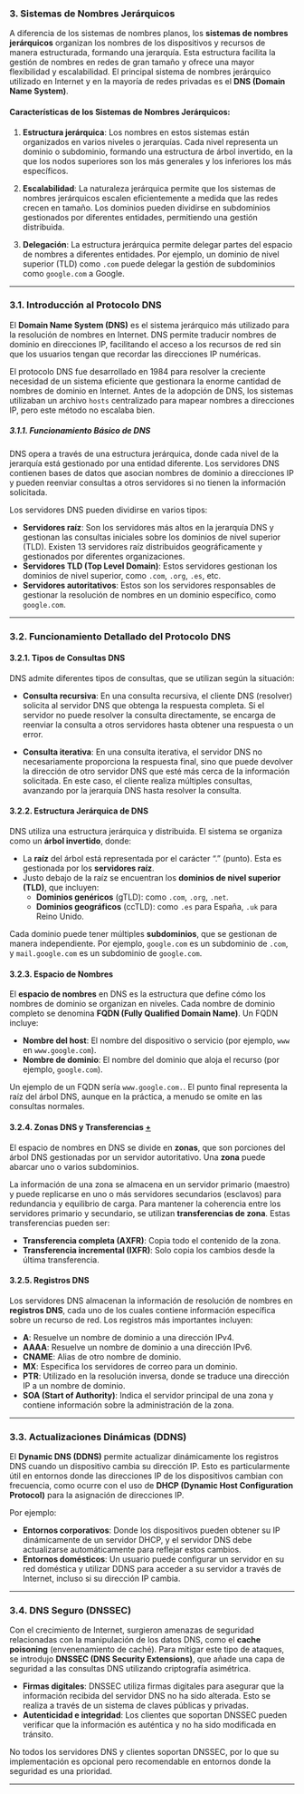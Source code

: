 ### **3. Sistemas de Nombres Jerárquicos**

A diferencia de los sistemas de nombres planos, los **sistemas de nombres jerárquicos** organizan los nombres de los dispositivos y recursos de manera estructurada, formando una jerarquía. Esta estructura facilita la gestión de nombres en redes de gran tamaño y ofrece una mayor flexibilidad y escalabilidad. El principal sistema de nombres jerárquico utilizado en Internet y en la mayoría de redes privadas es el **DNS (Domain Name System)**.

#### Características de los Sistemas de Nombres Jerárquicos:

1. **Estructura jerárquica**: Los nombres en estos sistemas están organizados en varios niveles o jerarquías. Cada nivel representa un dominio o subdominio, formando una estructura de árbol invertido, en la que los nodos superiores son los más generales y los inferiores los más específicos.
   
2. **Escalabilidad**: La naturaleza jerárquica permite que los sistemas de nombres jerárquicos escalen eficientemente a medida que las redes crecen en tamaño. Los dominios pueden dividirse en subdominios gestionados por diferentes entidades, permitiendo una gestión distribuida.

3. **Delegación**: La estructura jerárquica permite delegar partes del espacio de nombres a diferentes entidades. Por ejemplo, un dominio de nivel superior (TLD) como `.com` puede delegar la gestión de subdominios como `google.com` a Google.

---

### **3.1. Introducción al Protocolo DNS**

El **Domain Name System (DNS)** es el sistema jerárquico más utilizado para la resolución de nombres en Internet. DNS permite traducir nombres de dominio en direcciones IP, facilitando el acceso a los recursos de red sin que los usuarios tengan que recordar las direcciones IP numéricas.

El protocolo DNS fue desarrollado en 1984 para resolver la creciente necesidad de un sistema eficiente que gestionara la enorme cantidad de nombres de dominio en Internet. Antes de la adopción de DNS, los sistemas utilizaban un archivo `hosts` centralizado para mapear nombres a direcciones IP, pero este método no escalaba bien.

##### 3.1.1. Funcionamiento Básico de DNS

DNS opera a través de una estructura jerárquica, donde cada nivel de la jerarquía está gestionado por una entidad diferente. Los servidores DNS contienen bases de datos que asocian nombres de dominio a direcciones IP y pueden reenviar consultas a otros servidores si no tienen la información solicitada.

Los servidores DNS pueden dividirse en varios tipos:
- **Servidores raíz**: Son los servidores más altos en la jerarquía DNS y gestionan las consultas iniciales sobre los dominios de nivel superior (TLD). Existen 13 servidores raíz distribuidos geográficamente y gestionados por diferentes organizaciones.
- **Servidores TLD (Top Level Domain)**: Estos servidores gestionan los dominios de nivel superior, como `.com`, `.org`, `.es`, etc.
- **Servidores autoritativos**: Estos son los servidores responsables de gestionar la resolución de nombres en un dominio específico, como `google.com`.

---

### **3.2. Funcionamiento Detallado del Protocolo DNS**

#### 3.2.1. Tipos de Consultas DNS

DNS admite diferentes tipos de consultas, que se utilizan según la situación:

- **Consulta recursiva**: En una consulta recursiva, el cliente DNS (resolver) solicita al servidor DNS que obtenga la respuesta completa. Si el servidor no puede resolver la consulta directamente, se encarga de reenviar la consulta a otros servidores hasta obtener una respuesta o un error.
  
- **Consulta iterativa**: En una consulta iterativa, el servidor DNS no necesariamente proporciona la respuesta final, sino que puede devolver la dirección de otro servidor DNS que esté más cerca de la información solicitada. En este caso, el cliente realiza múltiples consultas, avanzando por la jerarquía DNS hasta resolver la consulta.

#### 3.2.2. Estructura Jerárquica de DNS

DNS utiliza una estructura jerárquica y distribuida. El sistema se organiza como un **árbol invertido**, donde:
- La **raíz** del árbol está representada por el carácter “.” (punto). Esta es gestionada por los **servidores raíz**.
- Justo debajo de la raíz se encuentran los **dominios de nivel superior (TLD)**, que incluyen:
  - **Dominios genéricos** (gTLD): como `.com`, `.org`, `.net`.
  - **Dominios geográficos** (ccTLD): como `.es` para España, `.uk` para Reino Unido.

Cada dominio puede tener múltiples **subdominios**, que se gestionan de manera independiente. Por ejemplo, `google.com` es un subdominio de `.com`, y `mail.google.com` es un subdominio de `google.com`.

#### 3.2.3. Espacio de Nombres

El **espacio de nombres** en DNS es la estructura que define cómo los nombres de dominio se organizan en niveles. Cada nombre de dominio completo se denomina **FQDN (Fully Qualified Domain Name)**. Un FQDN incluye:
- **Nombre del host**: El nombre del dispositivo o servicio (por ejemplo, `www` en `www.google.com`).
- **Nombre de dominio**: El nombre del dominio que aloja el recurso (por ejemplo, `google.com`).
  
Un ejemplo de un FQDN sería `www.google.com.`. El punto final representa la raíz del árbol DNS, aunque en la práctica, a menudo se omite en las consultas normales.

#### 3.2.4. Zonas DNS y Transferencias [+](./SR0303+.md)

El espacio de nombres en DNS se divide en **zonas**, que son porciones del árbol DNS gestionadas por un servidor autoritativo. Una **zona** puede abarcar uno o varios subdominios.

La información de una zona se almacena en un servidor primario (maestro) y puede replicarse en uno o más servidores secundarios (esclavos) para redundancia y equilibrio de carga. Para mantener la coherencia entre los servidores primario y secundario, se utilizan **transferencias de zona**. Estas transferencias pueden ser:
- **Transferencia completa (AXFR)**: Copia todo el contenido de la zona.
- **Transferencia incremental (IXFR)**: Solo copia los cambios desde la última transferencia.

#### 3.2.5. Registros DNS

Los servidores DNS almacenan la información de resolución de nombres en **registros DNS**, cada uno de los cuales contiene información específica sobre un recurso de red. Los registros más importantes incluyen:
- **A**: Resuelve un nombre de dominio a una dirección IPv4.
- **AAAA**: Resuelve un nombre de dominio a una dirección IPv6.
- **CNAME**: Alias de otro nombre de dominio.
- **MX**: Especifica los servidores de correo para un dominio.
- **PTR**: Utilizado en la resolución inversa, donde se traduce una dirección IP a un nombre de dominio.
- **SOA (Start of Authority)**: Indica el servidor principal de una zona y contiene información sobre la administración de la zona.

---

### **3.3. Actualizaciones Dinámicas (DDNS)**

El **Dynamic DNS (DDNS)** permite actualizar dinámicamente los registros DNS cuando un dispositivo cambia su dirección IP. Esto es particularmente útil en entornos donde las direcciones IP de los dispositivos cambian con frecuencia, como ocurre con el uso de **DHCP (Dynamic Host Configuration Protocol)** para la asignación de direcciones IP.

Por ejemplo:
- **Entornos corporativos**: Donde los dispositivos pueden obtener su IP dinámicamente de un servidor DHCP, y el servidor DNS debe actualizarse automáticamente para reflejar estos cambios.
- **Entornos domésticos**: Un usuario puede configurar un servidor en su red doméstica y utilizar DDNS para acceder a su servidor a través de Internet, incluso si su dirección IP cambia.

---

### **3.4. DNS Seguro (DNSSEC)**

Con el crecimiento de Internet, surgieron amenazas de seguridad relacionadas con la manipulación de los datos DNS, como el **cache poisoning** (envenenamiento de caché). Para mitigar este tipo de ataques, se introdujo **DNSSEC (DNS Security Extensions)**, que añade una capa de seguridad a las consultas DNS utilizando criptografía asimétrica.

- **Firmas digitales**: DNSSEC utiliza firmas digitales para asegurar que la información recibida del servidor DNS no ha sido alterada. Esto se realiza a través de un sistema de claves públicas y privadas.
- **Autenticidad e integridad**: Los clientes que soportan DNSSEC pueden verificar que la información es auténtica y no ha sido modificada en tránsito.

No todos los servidores DNS y clientes soportan DNSSEC, por lo que su implementación es opcional pero recomendable en entornos donde la seguridad es una prioridad.

---
